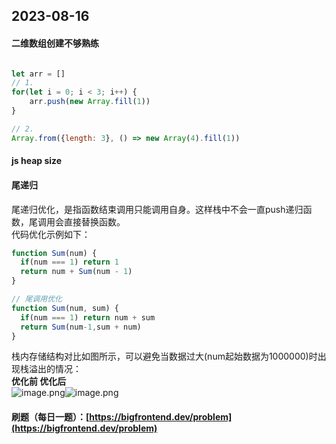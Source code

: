 <a name="V0tUR"></a>
## 2023-08-16
<a name="zSiYz"></a>
#### 二维数组创建不够熟练
```javascript

let arr = []
// 1.
for(let i = 0; i < 3; i++) {
	arr.push(new Array.fill(1))
}

// 2.
Array.from({length: 3}, () => new Array(4).fill(1))
```
<a name="aevdV"></a>
#### js heap size

<a name="A5M9S"></a>
#### 尾递归
尾递归优化，是指函数结束调用只能调用自身。这样栈中不会一直push递归函数，尾调用会直接替换函数。<br />代码优化示例如下：
```javascript
function Sum(num) {
  if(num === 1) return 1
  return num + Sum(num - 1)
}

// 尾调用优化
function Sum(num, sum) {
  if(num === 1) return num + sum
  return Sum(num-1,sum + num)
}
```
栈内存储结构对比如图所示，可以避免当数据过大(num起始数据为1000000)时出现栈溢出的情况：<br />**优化前							优化后**<br />![image.png](https://cdn.nlark.com/yuque/0/2023/png/29453752/1692201626165-1140138a-4d20-4c5e-8f81-ffdc8aa5f4df.png#averageHue=%23fff1f1&clientId=u141ee722-8b65-4&from=paste&height=469&id=uc1b11dc1&originHeight=938&originWidth=618&originalType=binary&ratio=2&rotation=0&showTitle=false&size=40055&status=done&style=none&taskId=ua5b8d91e-1511-4f2c-88f9-ca345b5962d&title=&width=309)![image.png](https://cdn.nlark.com/yuque/0/2023/png/29453752/1692201285804-fd322687-0615-4ef1-8671-c8db55eccc94.png#averageHue=%23fff6f6&clientId=u141ee722-8b65-4&from=paste&height=436&id=u481f176a&originHeight=872&originWidth=690&originalType=binary&ratio=2&rotation=0&showTitle=false&size=21369&status=done&style=none&taskId=ub587cbca-e1d9-42bf-a288-53651f240b9&title=&width=345)
<a name="nt8yu"></a>
#### 刷题（每日一题）：[https://bigfrontend.dev/problem](https://bigfrontend.dev/problem)
